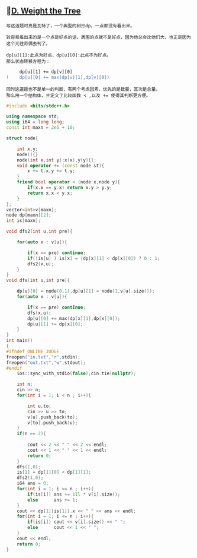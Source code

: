 ##  🤸[D. Weight the Tree](https://codeforces.com/contest/1646/problem/D)

    写这道题时真是瓦特了，一个典型的树形dp，一点都没有看出来。
    
    较容易推出来的是一个点是好点的话，周围的点就不是好点，因为他总会比他们大，也正是因为这个光往奇偶去判了。
    
    dp[u][1]:此点为好点，dp[u][0]:此点不为好点。
    那么状态转移方程为：
```diff
     dp[u][1] += dp[v][0]
!    dp[u][0] += max(dp[v][1],dp[v][0])
```
    同时这道题也不是单一的判断，有两个考虑因素，优先的是数量，其次是总量。
    那么用一个结构体，并定义了比较函数 < ,以及 += 使得其判断更方便。
    
    
```C++
#include <bits/stdc++.h>  

using namespace std;
using i64 = long long;
const int maxn = 2e5 + 10;

struct node{

    int x,y;
    node(){}
    node(int x,int y):x(x),y(y){};
    void operator += (const node &t){
        x += t.x,y += t.y;
    }
    friend bool operator < (node x,node y){
        if(x.x == y.x) return x.y > y.y;
        return x.x < y.x;
    }
};
vector<int>v[maxn];
node dp[maxn][2];
int is[maxn];

void dfs2(int u,int pre){

    for(auto x : v[u]){

        if(x == pre) continue;
        if(!is[u] ) is[x] = (dp[x][1] < dp[x][0]) ? 0 : 1;
        dfs2(x,u);
    }
}
void dfs(int u,int pre){

    dp[u][0] = node(0,1),dp[u][1] = node(1,v[u].size());
    for(auto x : v[u]){

        if(x == pre) continue;
        dfs(x,u);
        dp[u][0] += max(dp[x][1],dp[x][0]);
        dp[u][1] += dp[x][0];
    }
}
int main()
{
#ifndef ONLINE_JUDGE
freopen("in.txt","r",stdin);
freopen("out.txt","w",stdout);
#endif
    ios::sync_with_stdio(false);cin.tie(nullptr);

    int n;
    cin >> n;
    for(int i = 1; i < n ; i++){

        int u,to;
        cin >> u >> to;
        v[u].push_back(to);
        v[to].push_back(u);
    }
    if(n == 2){
        
        cout << 2 << " " << 2 << endl;
        cout << 1 << " " << 1 << endl;
        return 0;
    }
    dfs(1,0);
    is[1] = dp[1][0] < dp[1][1];
    dfs2(1,0);    
    i64 ans = 0;
    for(int i = 1; i <= n ; i++){
        if(is[i]) ans += 1ll * v[i].size();
        else      ans += 1;
    }
    cout << dp[1][is[1]].x << " " << ans << endl;
    for(int i = 1; i <= n ; i++){
        if(is[i]) cout << v[i].size() << " ";
        else      cout << 1 << " ";
    }
    cout << endl;
    return 0;
}
```
